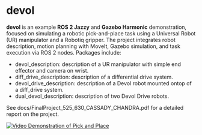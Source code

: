# devol

**devol** is an example **ROS 2 Jazzy** and **Gazebo Harmonic** demonstration, focused on simulating a robotic pick-and-place task using a Universal Robot (UR) manipulator and a Robotiq gripper. The project integrates robot description, motion planning with MoveIt, Gazebo simulation, and task execution via ROS 2 nodes.
Packages include:
- devol_description: description of a UR manipulator with simple end effector and camera on wrist.
- diff_drive_description: description of a differential drive system.
- devol_drive_description: description of a Devol robot mounted ontop of a diff_drive system.
- dual_devol_description: description of two Devol Drive robots.

See docs/FinalProject_525_630_CASSADY_CHANDRA.pdf for a detailed report on the project.

[![Video Demonstration of Pick and Place](https://img.youtube.com/vi/oQB3xyw07hM/0.jpg)](https://www.youtube.com/watch?v=oQB3xyw07hM)

